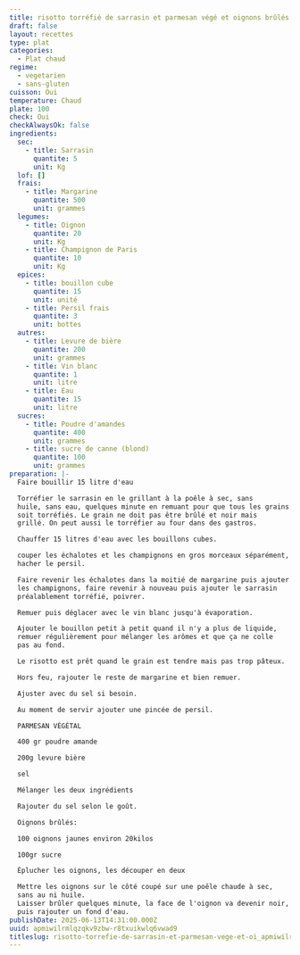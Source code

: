 ```yaml
---
title: risotto torréfié de sarrasin et parmesan végé et oignons brûlés
draft: false
layout: recettes
type: plat
categories:
  - Plat chaud
regime:
  - vegetarien
  - sans-gluten
cuisson: Oui
temperature: Chaud
plate: 100
check: Oui
checkAlwaysOk: false
ingredients:
  sec:
    - title: Sarrasin
      quantite: 5
      unit: Kg
  lof: []
  frais:
    - title: Margarine
      quantite: 500
      unit: grammes
  legumes:
    - title: Oignon
      quantite: 20
      unit: Kg
    - title: Champignon de Paris
      quantite: 10
      unit: Kg
  epices:
    - title: bouillon cube
      quantite: 15
      unit: unité
    - title: Persil frais
      quantite: 3
      unit: bottes
  autres:
    - title: Levure de bière
      quantite: 200
      unit: grammes
    - title: Vin blanc
      quantite: 1
      unit: litre
    - title: Eau
      quantite: 15
      unit: litre
  sucres:
    - title: Poudre d'amandes
      quantite: 400
      unit: grammes
    - title: sucre de canne (blond)
      quantite: 100
      unit: grammes
preparation: |-
  Faire bouillir 15 litre d'eau

  Torréfier le sarrasin en le grillant à la poêle à sec, sans
  huile, sans eau, quelques minute en remuant pour que tous les grains
  soit torréfiés. Le grain ne doit pas être brûlé et noir mais
  grillé. On peut aussi le torréfier au four dans des gastros.

  Chauffer 15 litres d'eau avec les bouillons cubes.

  couper les échalotes et les champignons en gros morceaux séparément,
  hacher le persil.

  Faire revenir les échalotes dans la moitié de margarine puis ajouter
  les champignons, faire revenir à nouveau puis ajouter le sarrasin
  préalablement torréfié, poivrer.

  Remuer puis déglacer avec le vin blanc jusqu'à évaporation.

  Ajouter le bouillon petit à petit quand il n'y a plus de liquide,
  remuer régulièrement pour mélanger les arômes et que ça ne colle
  pas au fond.

  Le risotto est prêt quand le grain est tendre mais pas trop pâteux.

  Hors feu, rajouter le reste de margarine et bien remuer.

  Ajuster avec du sel si besoin.

  Au moment de servir ajouter une pincée de persil.

  PARMESAN VÉGÉTAL

  400 gr poudre amande

  200g levure bière

  sel

  Mélanger les deux ingrédients

  Rajouter du sel selon le goût.

  Oignons brûlés:

  100 oignons jaunes environ 20kilos

  100gr sucre

  Éplucher les oignons, les découper en deux

  Mettre les oignons sur le côté coupé sur une poêle chaude à sec,
  sans au ni huile. 
  Laisser brûler quelques minute, la face de l'oignon va devenir noir,
  puis rajouter un fond d'eau.
publishDate: 2025-06-13T14:31:00.000Z
uuid: apmiwilrmlqzqkv9zbw-r8txuikwlq6vwad9
titleslug: risotto-torrefie-de-sarrasin-et-parmesan-vege-et-oi_apmiwilrmlqzqkv9zbw-r8txuikwlq6vwad9
---
```

